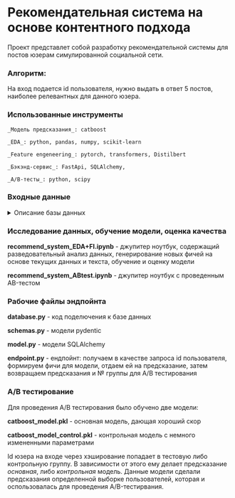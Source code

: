 # Рекомендательная система на основе контентного подхода

Проект представлет собой разработку рекомендательной системы для постов юзерам симулированной социальной сети.

### Алгоритм: 
На вход подается id пользователя, нужно выдать в ответ 5 постов, наиболее релевантных для данного юзера.

### Использованные инструменты
```
_Модель предсказания_: catboost

_EDA_: python, pandas, numpy, scikit-learn

_Feature engeneering_: pytorch, transformers, Distilbert

_Бэкэнд-сервис_: FastApi, SQLAlchemy, 

_A/B-тесты_: python, scipy
```

### Входные данные 
<details>
<summary>Описание базы данных</summary>

| Таблица     | Описание                                                                                                          |
|------------:|-------------------------------------------------------------------------------------------------------------------|
|user_data    | описание юзеров (id, пол, возраст, город, страна и др.                                                            |
|post_text_df | описание постов (id, текс, топик (тема))                                                                          |
|feed_post    | содержит историю о просмотренных постах для каждого юзера в изучаемый период (id юзера, id поста, действие (лайк/просмотр), таргет (1 у просмотров, если почти сразу после просмотра был совершен лайк, иначе 0. У действий like пропущенное значение.)                                                                                          |
</details>

### Исследование данных, обучение модели, оценка качества
__recommend_system_EDA+FI.ipynb__ - джупитер ноутбук, содержащий разведовательный анализ данных, генерирование новых фичей на основе текущих данных и текста, обучение и оценку модели

__recommend_system_ABtest.ipynb__ - джупитер ноутбук с проведенным AB-тестом

### Рабочие файлы эндпойнта
__database.py__ - код поделючения к базе данных

__schemas.py__ - модели pydentic

__model.py__ - модели SQLAlchemy

__endpoint.py__  - ендпойнт: получаем в качестве запроса id пользователя, формируем фичи для модели, отдаем ей на предсказание, затем возвращаем предсказания и № группы для A/B тестирования

### A/B тестирование
Для проведения A/B тестирования было обучено две модели:

__catboost_model.pkl__ - основная модель, дающая хороший скор 

__catboost_model_control.pkl__ - контрольная модель с немного измененными параметрами

Id юзера на входе через хэширование попадает в тестовую либо контрольную группу. В зависимости от этого ему делает предсказание *основная*, либо *контрольная* модель. Данные модели сделали предсказания определенной выборке пользователей, которая и оспользовалась для проведения A/B-тестирвания.

